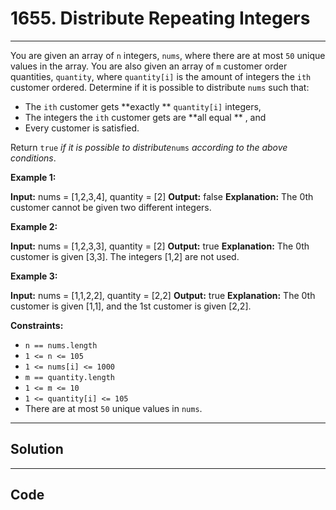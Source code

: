 # 1655. Distribute Repeating Integers

---

You are given an array of `n` integers, `nums`, where there are at most `50` unique values in the array. You are also given an array of `m` customer order quantities, `quantity`, where `quantity[i]` is the amount of integers the `ith` customer ordered. Determine if it is possible to distribute `nums` such that:

  * The `ith` customer gets **exactly ** `quantity[i]` integers,
  * The integers the `ith` customer gets are **all equal ** , and
  * Every customer is satisfied.



Return `true` _if it is possible to distribute_`nums` _according to the above conditions_.

 

**Example 1:**


**Input:** nums = [1,2,3,4], quantity = [2]
**Output:** false
**Explanation:** The 0th customer cannot be given two different integers.


**Example 2:**


**Input:** nums = [1,2,3,3], quantity = [2]
**Output:** true
**Explanation:** The 0th customer is given [3,3]. The integers [1,2] are not used.


**Example 3:**


**Input:** nums = [1,1,2,2], quantity = [2,2]
**Output:** true
**Explanation:** The 0th customer is given [1,1], and the 1st customer is given [2,2].


 

**Constraints:**

  * `n == nums.length`
  * `1 <= n <= 105`
  * `1 <= nums[i] <= 1000`
  * `m == quantity.length`
  * `1 <= m <= 10`
  * `1 <= quantity[i] <= 105`
  * There are at most `50` unique values in `nums`.

---

## Solution



---

## Code
```python


```